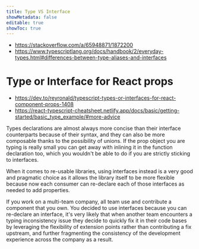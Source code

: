 ```yaml
---
title: Type VS Interface
showMetadata: false
editable: true
showToc: true
---
```


- https://stackoverflow.com/a/65948871/1872200
- https://www.typescriptlang.org/docs/handbook/2/everyday-types.html#differences-between-type-aliases-and-interfaces

# Type or Interface for React props
- https://dev.to/reyronald/typescript-types-or-interfaces-for-react-component-props-1408
- https://react-typescript-cheatsheet.netlify.app/docs/basic/getting-started/basic_type_example/#more-advice

Types declarations are almost always more concise than their interface counterparts because of their syntax, and they can also be more composable thanks to the possibility of unions. If the prop object you are typing is really small you can get away with inlining it in the function declaration too, which you wouldn't be able to do if you are strictly sticking to interfaces.

When it comes to re-usable libraries, using interfaces instead is a very good and pragmatic choice as it allows the library itself to be more flexible because now each consumer can re-declare each of those interfaces as needed to add properties.

If you work on a multi-team company, all team use and contribute a component that you own.
You decided to use interfaces because you can re-declare an interface, it's very likely that when another team encounters a typing inconsistency issue they decide to quickly fix it in their code bases by leveraging the flexibility of extension points rather than contributing a fix upstream, and further fragmenting the consistency of the development experience across the company as a result.
